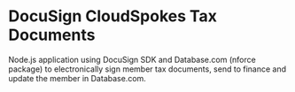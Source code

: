 # DocuSign CloudSpokes Tax Documents

Node.js application using DocuSign SDK and Database.com (nforce package) to electronically
sign member tax documents, send to finance and update the member in Database.com.